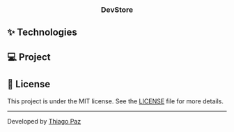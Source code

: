 <h3 align="center">DevStore</h3>

## ✨ Technologies

## 💻 Project

## 📄 License

This project is under the MIT license. See the [LICENSE](LICENSE.md) file for more details.

---
Developed by [Thiago Paz](https://programador.me)

